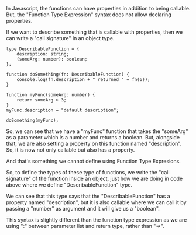 In Javascript, the functions can have properties in addition to being callable. But, the "Function Type Expression" syntax does not allow declaring properties. 

If we want to describe something that is callable with properties, then we can write a "call signature" in an object type.

    type DescribableFunction = {
        description: string;
        (someArg: number): boolean;
    };

    function doSomething(fn: DescribableFunction) {
        console.log(fn.description + " returned " + fn(6));
    }
    
    function myFunc(someArg: number) {
        return someArg > 3;
    }
    myFunc.description = "default description";
    
    doSomething(myFunc);

So, we can see that we have a "myFunc" function that takes the "someArg" as a parameter which is a number and returns a boolean. But, alongside that, we are also setting a property on this function named "description". So, it is now not only callable but also has a property.

And that's something we cannot define using Function Type Expresions.

So, to define the types of these type of functions, we write the "call signature" of the function inside an object, just how we are doing in code above where we define "DescribableFunction" type.

We can see that this type says that the "DescribableFunction" has a property named "description", but it is also callable where we can call it by passing a "number" as argument and it will give us a "boolean".

This syntax is slightly different than the function type expression as we are using ":" between parameter list and return type, rather than "=>".